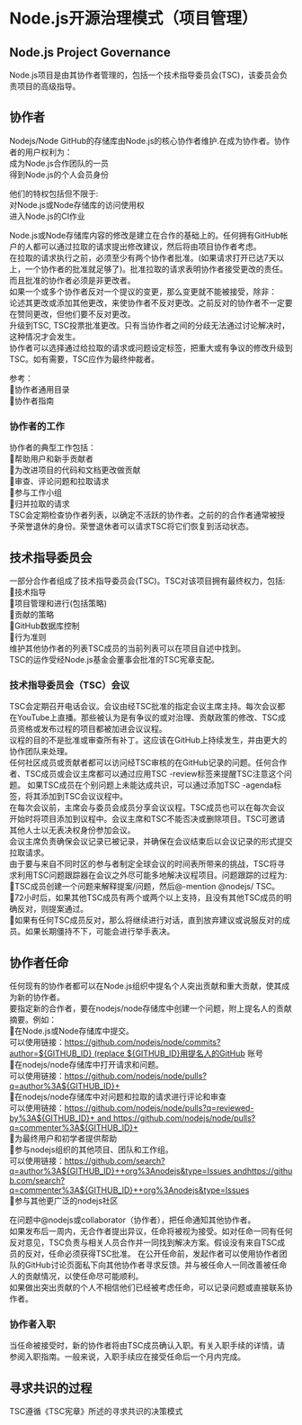 # Node.js开源治理模式（项目管理）
Node.js Project Governance
---
Node.js项目是由其协作者管理的，包括一个技术指导委员会(TSC)，该委员会负责项目的高级指导。

## 协作者
Nodejs/Node GitHub的存储库由Node.js的核心协作者维护.在成为协作者。协作者的用户权利为：<br>
成为Node.js合作团队的一员 <br>
得到Node.js的个人会员身份 <br>

他们的特权包括但不限于:<br>
对Node.js或Node存储库的访问使用权<br>
进入Node.js的CI作业<br>

Node.js或Node存储库内容的修改是建立在合作的基础上的。任何拥有GitHub帐户的人都可以通过拉取的请求提出修改建议，然后将由项目协作者考虑。<br>
在拉取的请求执行之前，必须至少有两个协作者批准。(如果请求打开已达7天以上，一个协作者的批准就足够了)。批准拉取的请求表明协作者接受更改的责任。而且批准的协作者必须是非更改者。<br>
如果一个或多个协作者反对一个提议的变更，那么变更就不能被接受，除非：<br>
论述其更改或添加其他更改，来使协作者不反对更改。之前反对的协作者不一定要在赞同更改，但他们要不反对更改。<br>
升级到TSC, TSC投票批准更改。只有当协作者之间的分歧无法通过讨论解决时，这种情况才会发生。<br>
协作者可以选择通过给拉取的请求或问题设定标签，把重大或有争议的修改升级到TSC。如有需要，TSC应作为最终仲裁者。<br>

参考：<br>
协作者通用目录<br>
协作者指南<br>

### 协作者的工作
协作者的典型工作包括：<br>
帮助用户和新手贡献者<br>
为改进项目的代码和文档更改做贡献<br>
审查、评论问题和拉取请求<br>
参与工作小组<br>
归并拉取的请求<br>
TSC会定期检查协作者列表，以确定不活跃的协作者。之前的的合作者通常被授予荣誉退休的身份。荣誉退休者可以请求TSC将它们恢复到活动状态。<br>

## 技术指导委员会
一部分合作者组成了技术指导委员会(TSC)。TSC对该项目拥有最终权力，包括:<br>
技术指导<br>
项目管理和进行(包括策略)<br>
贡献的策略<br>
GitHub数据库控制<br>
行为准则<br>
维护其他协作者的列表TSC成员的当前列表可以在项目自述中找到。<br>
TSC的运作受经Node.js基金会董事会批准的TSC宪章支配。<br>

### 技术指导委员会（TSC）会议
TSC会定期召开电话会议。会议由经TSC批准的指定会议主席主持。每次会议都在YouTube上直播。那些被认为是有争议的或对治理、贡献政策的修改、TSC成员资格或发布过程的项目都被加进会议议程。<br>
议程的目的不是批准或审查所有补丁。这应该在GitHub上持续发生，并由更大的协作团队来处理。<br>
任何社区成员或贡献者都可以访问经TSC审核的在GitHub记录的问题。任何合作者、TSC成员或会议主席都可以通过应用TSC -review标签来提醒TSC注意这个问题。
如果TSC成员在个别问题上未能达成共识，可以通过添加TSC -agenda标签，将其添加到TSC会议议程中。<br>
在每次会议前，主席会与委员会成员分享会议议程。TSC成员也可以在每次会议开始时将项目添加到议程中。会议主席和TSC不能否决或删除项目。TSC可邀请其他人士以无表决权身份参加会议。<br>
会议主席负责确保会议记录已被记录，并确保在会议结束后以会议记录的形式提交拉取请求。<br>
由于要与来自不同时区的参与者制定全球会议的时间表所带来的挑战，TSC将寻求利用TSC问题跟踪器在会议之外尽可能多地解决议程项目。问题跟踪的过程为:<br>
TSC成员创建一个问题来解释提案/问题，然后@-mention @nodejs/ TSC。<br>
72小时后，如果其他TSC成员有两个或两个以上支持，且没有其他TSC成员的明确反对，则提案通过。<br>
如果有任何TSC成员反对，那么将继续进行对话，直到放弃建议或说服反对的成员。如果长期僵持不下，可能会进行举手表决。<br>

## 协作者任命
任何现有的协作者都可以在Node.js组织中提名个人突出贡献和重大贡献，使其成为新的协作者。<br>
要指定新的合作者，要在nodejs/node存储库中创建一个问题，附上提名人的贡献摘要。例如：<br>
在Node.js或Node存储库中提交。<br>
可以使用链接：https://github.com/nodejs/node/commits?author=${GITHUB_ID} (replace ${GITHUB_ID}用提名人的GitHub 账号<br>
在nodejs/node存储库中打开请求和问题。<br>
可以使用链接：https://github.com/nodejs/node/pulls?q=author%3A${GITHUB_ID}+<br>
在nodejs/node存储库中对问题和拉取的请求进行评论和审查<br>
可以使用链接：https://github.com/nodejs/node/pulls?q=reviewed-by%3A${GITHUB_ID}+ and https://github.com/nodejs/node/pulls?q=commenter%3A${GITHUB_ID}+<br>
为最终用户和初学者提供帮助<br>
参与nodejs组织的其他项目、团队和工作组。<br>
可以使用链接：https://github.com/search?q=author%3A${GITHUB_ID}++org%3Anodejs&type=Issues andhttps://github.com/search?q=commenter%3A${GITHUB_ID}++org%3Anodejs&type=Issues<br>
参与其他更广泛的nodejs社区<br>

在问题中@nodejs或collaborator（协作者），把任命通知其他协作者。<br>
如果发布后一周内，无合作者提出异议，任命将被视为接受。如对任命一同有任何反对意见，TSC负责与相关人员合作并一同找到解决方案。假设没有来自TSC成员的反对，任命必须获得TSC批准。
在公开任命前，发起作者可以使用协作者团队的GitHub讨论页面私下向其他协作者寻求反馈。并与被任命人一同改善被任命人的贡献情况，以使任命尽可能顺利。<br>
如果做出突出贡献的个人不相信他们已经被考虑任命，可以记录问题或直接联系协作者。<br>

### 协作者入职
当任命被接受时，新的协作者将由TSC成员确认入职。有关入职手续的详情，请参阅入职指南。一般来说，入职手续应在接受任命后一个月内完成。<br>


## 寻求共识的过程
TSC遵循《TSC宪章》所述的寻求共识的决策模式
